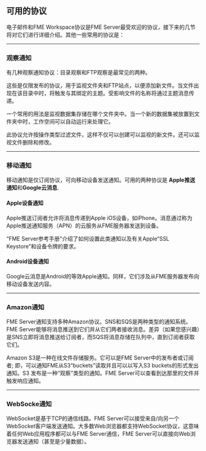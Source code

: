 ## 可用的协议 ##

电子邮件和FME Workspace协议是FME Server最受欢迎的协议，接下来的几节将对它们进行详细介绍。其他一些常用的协议是：

---

### 观察通知 ###

有几种观察通知协议：目录观察和FTP观察是最常见的两种。

这些是仅限发布的协议，用于监视文件夹和FTP站点，以便添加新文件。当文件出现在该目录中时，将触发与其绑定的主题。受影响文件的名称将通过主题消息传递。

一个常用的用法是监视数据集存储在哪个文件夹中。当一个新的数据集被放置到文件夹中时，工作空间可以自动运行来处理它。

此协议允许按操作类型过滤文件，这样不仅可以创建可以监视的新文件。还可以监视文件删除和修改。

---

### 移动通知 ###

移动通知是仅订阅协议，可向移动设备发送通知。可用的两种协议是 **Apple推送通知**和**Google云消息**.

#### Apple设备通知 ####

Apple推送订阅者允许将消息传递到Apple iOS设备，如iPhone。消息通过称为Apple推送通知服务（APN）的云服务从FME服务器发送到设备。

“FME Server参考手册”介绍了如何设置此类通知以及有关Apple“SSL Keystore”和设备令牌的要求。

#### Android设备通知 ####

Google云消息是Android的等效Apple通知。同样，它们涉及从FME服务器发布向移动设备发送内容。

---

### Amazon通知 ###

FME Server通知支持多种Amazon协议。SNS和SQS是两种类型的通知系统。FME Server能够将消息推送到它们并从它们两者接收消息。差异（如果您感兴趣）是SNS立即将消息推送给订阅者，而SQS将消息存储在队列中，直到订阅者获取它们。

Amazon S3是一种在线文件存储服务。它可以是FME Server中的发布者或订阅者; 即，可以通知FME从S3“buckets”读取并且可以以写入S3 buckets的形式发出通知。S3 发布是一种“观察”类型的通知。FME Server可以查看到达那里的文件并触发响应通知。


---

### WebSocke通知 ###

WebSocket是基于TCP的通信线路。FME Server可以接受来自/向另一个WebSocket客户端发送通知。大多数Web浏览器都支持WebSocket协议，这意味着任何Web应用程序都可以与FME Server通信，FME Server可以直接向Web浏览器发送通知（甚至是少量数据）。
